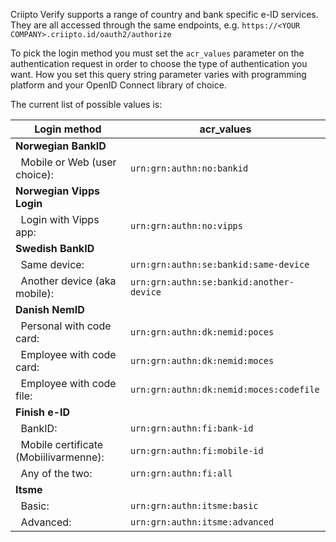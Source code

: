 
Criipto Verify supports a range of country and bank specific e-ID services. They are all accessed through the same endpoints, e.g. `https://<YOUR COMPANY>.criipto.id/oauth2/authorize`

To pick the login method you must set the `acr_values` parameter on the authentication request in order to choose the type of authentication you want. How you set this query string parameter varies with programming platform and your OpenID Connect library of choice.

The current list of possible values is:

| **Login method** | **acr_values** |
| --- | --- |
| **Norwegian BankID** |
| &nbsp;&nbsp;Mobile or Web (user choice):&nbsp;         | `urn:grn:authn:no:bankid` |
| **Norwegian Vipps Login** |
| &nbsp;&nbsp;Login with Vipps app:&nbsp;                | `urn:grn:authn:no:vipps` |
| **Swedish BankID** |
| &nbsp;&nbsp;Same device:                               | `urn:grn:authn:se:bankid:same-device` |
| &nbsp;&nbsp;Another device (aka mobile):&nbsp;         | `urn:grn:authn:se:bankid:another-device` |
| **Danish NemID** |
| &nbsp;&nbsp;Personal with code card:&nbsp;             | `urn:grn:authn:dk:nemid:poces` |
| &nbsp;&nbsp;Employee with code card:&nbsp;             | `urn:grn:authn:dk:nemid:moces` |
| &nbsp;&nbsp;Employee with code file:&nbsp;             | `urn:grn:authn:dk:nemid:moces:codefile` |
| **Finish e-ID** |
| &nbsp;&nbsp;BankID:                                    |`urn:grn:authn:fi:bank-id` |
| &nbsp;&nbsp;Mobile certificate (Mobiilivarmenne):&nbsp;|`urn:grn:authn:fi:mobile-id` |
| &nbsp;&nbsp;Any of the two:                            |`urn:grn:authn:fi:all` |
| **Itsme** |
| &nbsp;&nbsp;Basic:                                     | `urn:grn:authn:itsme:basic` |
| &nbsp;&nbsp;Advanced:                                  | `urn:grn:authn:itsme:advanced` |